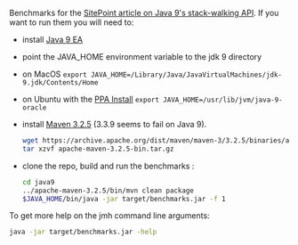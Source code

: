 Benchmarks for the [SitePoint article on Java 9's stack-walking API](https://www.sitepoint.com/deep-dive-into-java-9s-stack-walking-api).
If you want to run them you will need to:

* install [Java 9 EA](https://jdk9.java.net/download/)
* point the JAVA_HOME environment variable to the jdk 9 directory
 * on MacOS `export JAVA_HOME=/Library/Java/JavaVirtualMachines/jdk-9.jdk/Contents/Home`
 * on Ubuntu with the [PPA Install](https://launchpad.net/~webupd8team/+archive/ubuntu/java/+index?field.series_filter=xenial) `export JAVA_HOME=/usr/lib/jvm/java-9-oracle`
* install [Maven 3.2.5](https://archive.apache.org/dist/maven/maven-3/3.2.5/binaries/) (3.3.9 seems to fail on Java 9).

  ```bash
  wget https://archive.apache.org/dist/maven/maven-3/3.2.5/binaries/apache-maven-3.2.5-bin.tar.gz
  tar xzvf apache-maven-3.2.5-bin.tar.gz
  ```

* clone the repo, build and run the benchmarks :

  ```bash
  cd java9
  ../apache-maven-3.2.5/bin/mvn clean package
  $JAVA_HOME/bin/java -jar target/benchmarks.jar -f 1
  ```
  
To get more help on the jmh command line arguments:

```bash
java -jar target/benchmarks.jar -help
```
